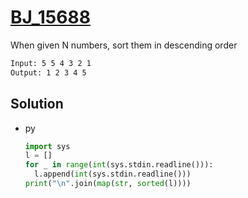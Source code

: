 # [BJ_15688](https://acmicpc.net/problem/15688)

When given N numbers, sort them in descending order

```txt
Input: 5 5 4 3 2 1
Output: 1 2 3 4 5
```

## Solution

* py

  ```py
  import sys
  l = []
  for _ in range(int(sys.stdin.readline())):
    l.append(int(sys.stdin.readline()))
  print("\n".join(map(str, sorted(l))))
  ```
